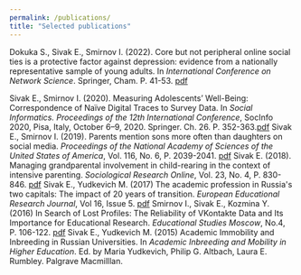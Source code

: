 ```yaml
---
permalink: /publications/
title: "Selected publications"
---
```


Dokuka S., Sivak E., Smirnov I. (2022). Core but not peripheral online social ties is a protective factor against depression: evidence from a nationally representative sample of young adults. In *International Conference on Network Science*. Springer, Cham. P. 41-53. [pdf](/files/core.pdf)

Sivak E., Smirnov I. (2020). Measuring Adolescents’ Well-Being: Correspondence of Naïve Digital Traces to Survey Data. In *Social Informatics. Proceedings of the 12th International Conference*, SocInfo 2020, Pisa, Italy, October 6–9, 2020. Springer. Ch. 26. P. 352-363.[pdf](/files/core.pdf)
Sivak E., Smirnov I. (2019). Parents mention sons more often than daughters on social media. *Proceedings of the National Academy of Sciences of the United States of America*, Vol. 116, No. 6, P. 2039-2041. [pdf](/files/gender.pdf)
Sivak E. (2018). Managing grandparental involvement in child-rearing in the context of intensive parenting. *Sociological Research Online*, Vol. 23, No. 4, P. 830-846. [pdf](/files/grandparents.pdf) 
Sivak E., Yudkevich M. (2017) The academic profession in Russia's two capitals: The impact of 20 years of transition. *European Educational Research Journal*, Vol 16, Issue 5. [pdf](/files/academic.pdf)
Smirnov I., Sivak E., Kozmina Y. (2016) In Search of Lost Profiles: The Reliability of VKontakte Data and Its Importance for Educational Research. *Educational Studies Moscow*, No.4, P. 106-122. [pdf](/files/lost.pdf)
Sivak E., Yudkevich M. (2015) Academic Immobility and Inbreeding in Russian Universities. In *Academic Inbreeding and Mobility in Higher Education*. Ed. by Maria Yudkevich, Philip G. Altbach, Laura E. Rumbley. Palgrave Macmilllan.
